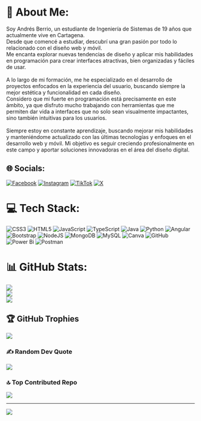 # 💫 About Me:
Soy Andrés Berrio, un estudiante de Ingeniería de Sistemas de 19 años que actualmente vive en Cartagena. <br>Desde que comencé a estudiar, descubrí una gran pasión por todo lo relacionado con el diseño web y móvil.<br>Me encanta explorar nuevas tendencias de diseño y aplicar mis habilidades en programación para crear interfaces atractivas, bien organizadas y fáciles de usar.<br><br>A lo largo de mi formación, me he especializado en el desarrollo de proyectos enfocados en la experiencia del usuario, buscando siempre la mejor estética y funcionalidad en cada diseño. <br>Considero que mi fuerte en programación está precisamente en este ámbito, ya que disfruto mucho trabajando con herramientas que me permiten dar vida a interfaces que no solo sean visualmente impactantes, sino también intuitivas para los usuarios.<br><br>Siempre estoy en constante aprendizaje, buscando mejorar mis habilidades y manteniéndome actualizado con las últimas tecnologías y enfoques en el desarrollo web y móvil. Mi objetivo es seguir creciendo profesionalmente en este campo y aportar soluciones innovadoras en el área del diseño digital.


## 🌐 Socials:
[![Facebook](https://img.shields.io/badge/Facebook-%231877F2.svg?logo=Facebook&logoColor=white)](https://facebook.com/https://www.facebook.com/profile.php?id=100005023187254&mibextid=ZbWKwL) [![Instagram](https://img.shields.io/badge/Instagram-%23E4405F.svg?logo=Instagram&logoColor=white)](https://instagram.com/https://www.instagram.com/af06_berrio?igsh=MWZ5eW9zcHE0NDVheg==) [![TikTok](https://img.shields.io/badge/TikTok-%23000000.svg?logo=TikTok&logoColor=white)](https://tiktok.com/@https://www.tiktok.com/@andres_06bh?_t=8qDwqdKJJrS&_r=1) [![X](https://img.shields.io/badge/X-black.svg?logo=X&logoColor=white)](https://x.com/https://x.com/AndrsFelipeB4?t=grHX5urJng3yAmftOgdPxg&s=09) 

# 💻 Tech Stack:
![CSS3](https://img.shields.io/badge/css3-%231572B6.svg?style=for-the-badge&logo=css3&logoColor=white) ![HTML5](https://img.shields.io/badge/html5-%23E34F26.svg?style=for-the-badge&logo=html5&logoColor=white) ![JavaScript](https://img.shields.io/badge/javascript-%23323330.svg?style=for-the-badge&logo=javascript&logoColor=%23F7DF1E) ![TypeScript](https://img.shields.io/badge/typescript-%23007ACC.svg?style=for-the-badge&logo=typescript&logoColor=white) ![Java](https://img.shields.io/badge/java-%23ED8B00.svg?style=for-the-badge&logo=openjdk&logoColor=white) ![Python](https://img.shields.io/badge/python-3670A0?style=for-the-badge&logo=python&logoColor=ffdd54) ![Angular](https://img.shields.io/badge/angular-%23DD0031.svg?style=for-the-badge&logo=angular&logoColor=white) ![Bootstrap](https://img.shields.io/badge/bootstrap-%238511FA.svg?style=for-the-badge&logo=bootstrap&logoColor=white) ![NodeJS](https://img.shields.io/badge/node.js-6DA55F?style=for-the-badge&logo=node.js&logoColor=white) ![MongoDB](https://img.shields.io/badge/MongoDB-%234ea94b.svg?style=for-the-badge&logo=mongodb&logoColor=white) ![MySQL](https://img.shields.io/badge/mysql-4479A1.svg?style=for-the-badge&logo=mysql&logoColor=white) ![Canva](https://img.shields.io/badge/Canva-%2300C4CC.svg?style=for-the-badge&logo=Canva&logoColor=white) ![GitHub](https://img.shields.io/badge/github-%23121011.svg?style=for-the-badge&logo=github&logoColor=white) ![Power Bi](https://img.shields.io/badge/power_bi-F2C811?style=for-the-badge&logo=powerbi&logoColor=black) ![Postman](https://img.shields.io/badge/Postman-FF6C37?style=for-the-badge&logo=postman&logoColor=white)
# 📊 GitHub Stats:
![](https://github-readme-stats.vercel.app/api?username=Andres06b&theme=dark&hide_border=false&include_all_commits=true&count_private=false)<br/>
![](https://github-readme-streak-stats.herokuapp.com/?user=Andres06b&theme=dark&hide_border=false)<br/>
![](https://github-readme-stats.vercel.app/api/top-langs/?username=Andres06b&theme=dark&hide_border=false&include_all_commits=true&count_private=false&layout=compact)

## 🏆 GitHub Trophies
![](https://github-profile-trophy.vercel.app/?username=Andres06b&theme=radical&no-frame=false&no-bg=true&margin-w=4)

### ✍️ Random Dev Quote
![](https://quotes-github-readme.vercel.app/api?type=horizontal&theme=radical)

### 🔝 Top Contributed Repo
![](https://github-contributor-stats.vercel.app/api?username=Andres06b&limit=5&theme=dark&combine_all_yearly_contributions=true)

---
[![](https://visitcount.itsvg.in/api?id=Andres06b&icon=0&color=0)](https://visitcount.itsvg.in)

<!-- Proudly created with GPRM ( https://gprm.itsvg.in ) -->
